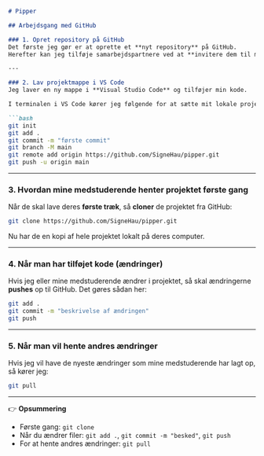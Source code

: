 

````markdown
# Pipper

## Arbejdsgang med GitHub

### 1. Opret repository på GitHub
Det første jeg gør er at oprette et **nyt repository** på GitHub.  
Herefter kan jeg tilføje samarbejdspartnere ved at **invitere dem til mit repository** under *Settings → Collaborators*.  

---

### 2. Lav projektmappe i VS Code
Jeg laver en ny mappe i **Visual Studio Code** og tilføjer min kode.  

I terminalen i VS Code kører jeg følgende for at sætte mit lokale projekt op og sende det til GitHub første gang:

```bash
git init
git add .
git commit -m "første commit"
git branch -M main
git remote add origin https://github.com/SigneHau/pipper.git
git push -u origin main
````

---

### 3. Hvordan mine medstuderende henter projektet første gang

Når de skal lave deres **første træk**, så **cloner** de projektet fra GitHub:

```bash
git clone https://github.com/SigneHau/pipper.git
```

Nu har de en kopi af hele projektet lokalt på deres computer.

---

### 4. Når man har tilføjet kode (ændringer)

Hvis jeg eller mine medstuderende ændrer i projektet, så skal ændringerne **pushes** op til GitHub.
Det gøres sådan her:

```bash
git add .
git commit -m "beskrivelse af ændringen"
git push
```

---

### 5. Når man vil hente andres ændringer

Hvis jeg vil have de nyeste ændringer som mine medstuderende har lagt op, så kører jeg:

```bash
git pull
```

---

👉 **Opsummering**

* Første gang: `git clone`
* Når du ændrer filer: `git add .`, `git commit -m "besked"`, `git push`
* For at hente andres ændringer: `git pull`

```



